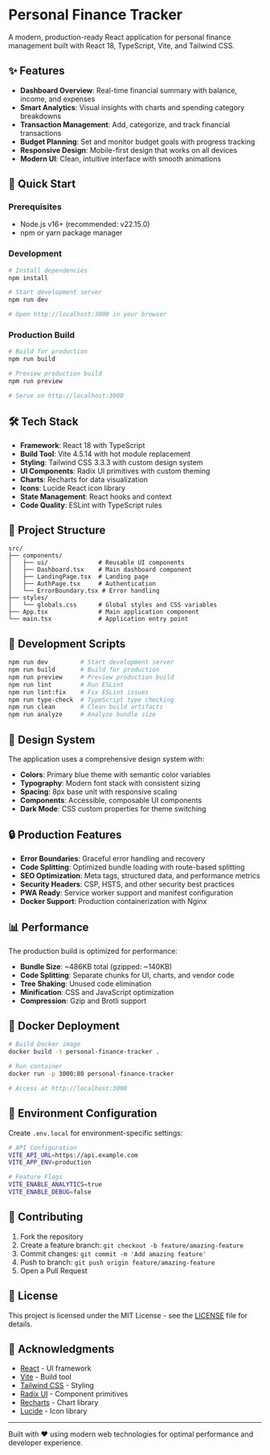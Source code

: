 # Personal Finance Tracker

A modern, production-ready React application for personal finance management built with React 18, TypeScript, Vite, and Tailwind CSS.

## ✨ Features

- **Dashboard Overview**: Real-time financial summary with balance, income, and expenses
- **Smart Analytics**: Visual insights with charts and spending category breakdowns  
- **Transaction Management**: Add, categorize, and track financial transactions
- **Budget Planning**: Set and monitor budget goals with progress tracking
- **Responsive Design**: Mobile-first design that works on all devices
- **Modern UI**: Clean, intuitive interface with smooth animations

## 🚀 Quick Start

### Prerequisites

- Node.js v16+ (recommended: v22.15.0)
- npm or yarn package manager

### Development

```bash
# Install dependencies
npm install

# Start development server
npm run dev

# Open http://localhost:3000 in your browser
```

### Production Build

```bash
# Build for production
npm run build

# Preview production build
npm run preview

# Serve on http://localhost:3000
```

## 🛠️ Tech Stack

- **Framework**: React 18 with TypeScript
- **Build Tool**: Vite 4.5.14 with hot module replacement
- **Styling**: Tailwind CSS 3.3.3 with custom design system
- **UI Components**: Radix UI primitives with custom theming
- **Charts**: Recharts for data visualization
- **Icons**: Lucide React icon library
- **State Management**: React hooks and context
- **Code Quality**: ESLint with TypeScript rules

## 📁 Project Structure

```
src/
├── components/
│   ├── ui/              # Reusable UI components
│   ├── Dashboard.tsx    # Main dashboard component
│   ├── LandingPage.tsx  # Landing page
│   ├── AuthPage.tsx     # Authentication
│   └── ErrorBoundary.tsx # Error handling
├── styles/
│   └── globals.css      # Global styles and CSS variables
├── App.tsx              # Main application component
└── main.tsx             # Application entry point
```

## 🔧 Development Scripts

```bash
npm run dev         # Start development server
npm run build       # Build for production
npm run preview     # Preview production build
npm run lint        # Run ESLint
npm run lint:fix    # Fix ESLint issues
npm run type-check  # TypeScript type checking
npm run clean       # Clean build artifacts
npm run analyze     # Analyze bundle size
```

## 🎨 Design System

The application uses a comprehensive design system with:

- **Colors**: Primary blue theme with semantic color variables
- **Typography**: Modern font stack with consistent sizing
- **Spacing**: 8px base unit with responsive scaling  
- **Components**: Accessible, composable UI components
- **Dark Mode**: CSS custom properties for theme switching

## 🔒 Production Features

- **Error Boundaries**: Graceful error handling and recovery
- **Code Splitting**: Optimized bundle loading with route-based splitting
- **SEO Optimization**: Meta tags, structured data, and performance metrics
- **Security Headers**: CSP, HSTS, and other security best practices
- **PWA Ready**: Service worker support and manifest configuration
- **Docker Support**: Production containerization with Nginx

## 📊 Performance

The production build is optimized for performance:

- **Bundle Size**: ~486KB total (gzipped: ~140KB)
- **Code Splitting**: Separate chunks for UI, charts, and vendor code
- **Tree Shaking**: Unused code elimination
- **Minification**: CSS and JavaScript optimization
- **Compression**: Gzip and Brotli support

## 🐳 Docker Deployment

```bash
# Build Docker image
docker build -t personal-finance-tracker .

# Run container
docker run -p 3000:80 personal-finance-tracker

# Access at http://localhost:3000
```

## 🔧 Environment Configuration

Create `.env.local` for environment-specific settings:

```bash
# API Configuration
VITE_API_URL=https://api.example.com
VITE_APP_ENV=production

# Feature Flags
VITE_ENABLE_ANALYTICS=true
VITE_ENABLE_DEBUG=false
```

## 🤝 Contributing

1. Fork the repository
2. Create a feature branch: `git checkout -b feature/amazing-feature`
3. Commit changes: `git commit -m 'Add amazing feature'`
4. Push to branch: `git push origin feature/amazing-feature`
5. Open a Pull Request

## 📝 License

This project is licensed under the MIT License - see the [LICENSE](LICENSE) file for details.

## 🙏 Acknowledgments

- [React](https://reactjs.org/) - UI framework
- [Vite](https://vitejs.dev/) - Build tool
- [Tailwind CSS](https://tailwindcss.com/) - Styling
- [Radix UI](https://radix-ui.com/) - Component primitives
- [Recharts](https://recharts.org/) - Chart library
- [Lucide](https://lucide.dev/) - Icon library

---

Built with ❤️ using modern web technologies for optimal performance and developer experience.
